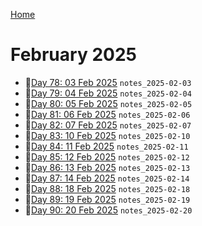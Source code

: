 [Home](../../main.md)

# February 2025



- 📝[Day 78: 03 Feb 2025](./02/notes_2025-02-03.md) `notes_2025-02-03`
- 📝[Day 79: 04 Feb 2025](./02/notes_2025-02-04.md) `notes_2025-02-04`
- 📝[Day 80: 05 Feb 2025](./02/notes_2025-02-05.md) `notes_2025-02-05`
- 📝[Day 81: 06 Feb 2025](./02/notes_2025-02-06.md) `notes_2025-02-06`
- 📝[Day 82: 07 Feb 2025](./02/notes_2025-02-07.md) `notes_2025-02-07`
- 📝[Day 83: 10 Feb 2025](./02/notes_2025-02-10.md) `notes_2025-02-10`
- 📝[Day 84: 11 Feb 2025](./02/notes_2025-02-11.md) `notes_2025-02-11`
- 📝[Day 85: 12 Feb 2025](./02/notes_2025-02-12.md) `notes_2025-02-12`
- 📝[Day 86: 13 Feb 2025](./02/notes_2025-02-13.md) `notes_2025-02-13`
- 📝[Day 87: 14 Feb 2025](./02/notes_2025-02-14.md) `notes_2025-02-14`
- 📝[Day 88: 18 Feb 2025](./02/notes_2025-02-18.md) `notes_2025-02-18`
- 📝[Day 89: 19 Feb 2025](./02/notes_2025-02-19.md) `notes_2025-02-19`
- 📝[Day 90: 20 Feb 2025](./02/notes_2025-02-20.md) `notes_2025-02-20`

